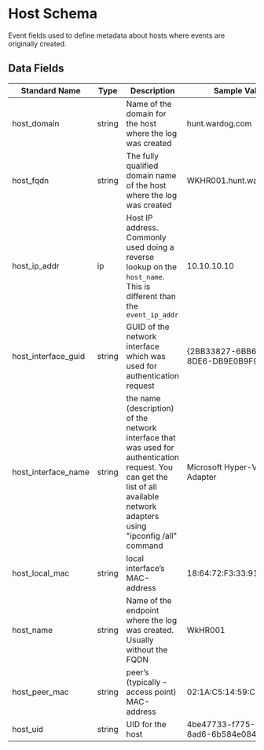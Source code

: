 # Host Schema
Event fields used to define metadata about hosts where events are originally created.

## Data Fields
|Standard Name|Type|Description|Sample Value|
|---|---|---|---|
|host_domain|string|Name of the domain for the host where the log was created|hunt.wardog.com|
|host_fqdn|string|The fully qualified domain name of the host where the log was created|WKHR001.hunt.wardog.com|
| host_ip_addr|ip|Host IP address. Commonly used doing a reverse lookup on the `host_name`. This is different than the `event_ip_addr`|10.10.10.10|
|host_interface_guid|string|GUID of the network interface which was used for authentication request|{2BB33827-6BB6-48DB-8DE6-DB9E0B9F9C9B}|
|host_interface_name|string|the name (description) of the network interface that was used for authentication request. You can get the list of all available network adapters using "ipconfig /all" command|Microsoft Hyper-V Network Adapter|
| host_local_mac|string|local interface’s MAC-address|18:64:72:F3:33:91|
|host_name|string|Name of the endpoint where the log was created. Usually without the FQDN|WkHR001|
| host_peer_mac|string|peer’s (typically – access point) MAC-address|02:1A:C5:14:59:C9|
| host_uid|string|UID for the host|4be47733-f775-4a48-8ad6-6b584e084414|

